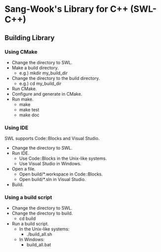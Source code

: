 # Sang-Wook's Library for C++ (SWL-C++)

## Building Library

### Using CMake
* Change the directory to SWL.
* Make a build directory.
	* e.g.) mkdir my_build_dir
* Change the directory to the build directory.
	* e.g.) cd my_build_dir
* Run CMake.
* Configure and generate in CMake.
* Run make.
	* make
	* make test
	* make doc

### Using IDE
SWL supports Code::Blocks and Visual Studio.
* Change the directory to SWL.
* Run IDE.
	* Use Code::Blocks in the Unix-like systems.
	* Use Visual Studio in Windows.
* Open a file.
	* Open build/*.workspace in Code::Blocks.
	* Open build/*.sln in Visual Studio.
* Build.

### Using a build script
* Change the directory to SWL.
* Change the directory to build.
	* cd build
* Run a build script.
	* In the Unix-like systems:
		* ./build_all.sh
	* In Windows:
		* build_all.bat
